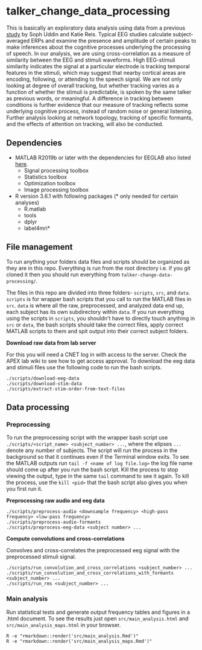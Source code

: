 # talker_change_data_processing

This is basically an exploratory data analysis using data from a previous [study](https://osf.io/x8dau/) by Soph Uddin and Katie Reis. Typical EEG studies calculate subject-averaged ERPs and examine the presence and amplitude of certain peaks to make inferences about the cognitive processes underlying the processing of speech. In our analysis, we are using cross-correlation as a measure of similarity between the EEG and stimuli waveforms. High EEG-stimuli similarity indicates the signal at a particular electrode is tracking temporal features in the stimuli, which may suggest that nearby cortical areas are encoding, following, or attending to the speech signal. We are not only looking at degree of overall tracking, but whether tracking varies as a function of whether the stimuli is predictable, is spoken by the same talker as previous words, or meaningful. A difference in tracking between conditions is further evidence that our measure of tracking reflects some underlying cognitive process, instead of random noise or general listening. Further analysis looking at network topology, tracking of specific formants, and the effects of attention on tracking, will also be conducted.

## Dependencies

* MATLAB R2019b or later with the dependencies for EEGLAB also listed [here](https://sccn.ucsd.edu/eeglab/ressources.php).
    * Signal processing toolbox
    * Statistics toolbox
    * Optimization toolbox
    * Image processing toolbox
* R version 3.6.1 with following packages (\* only needed for certain analyses)
    * R.matlab
    * tools
    * dplyr
    * label4mri\*

## File management

To run anything your folders data files and scripts should be organized as they are in this repo. Everything is run from the root directory i.e. if you git cloned it then you should run everything from `talker-change-data-processing/`.

The files in this repo are divided into three folders- `scripts`, `src`, and `data`. `scripts` is for wrapper bash scripts that you call to run the MATLAB files in `src`. `data` is where all the raw, preprocessed, and analyzed data end up, each subject has its own subdirectory within `data`. If you run everything using the scripts in `scripts`, you shouldn't have to directly touch anything in `src` or `data`, the bash scripts should take the correct files, apply correct MATLAB scripts to them and spit output into their correct subject folders.


**Download raw data from lab server**

For this you will need a CNET log in with access to the server. Check the APEX lab wiki to see how to get access approval. To download the eeg data and stimuli files use the following code to run the bash scripts.

```
./scripts/download-eeg-data
./scripts/download-stim-data
./scripts/extract-stim-order-from-text-files
```

## Data processing

### Preprocessing

To run the preprocessing script with the wrapper bash script use `./scripts/<script_name> <subject_number> ...`, where the elipses `...` denote any number of subjects. The script will run the process in the background so that it continues even if the Terminal window exits. To see the MATLAB outputs run `tail -f <name of log file.log>` the log file name should come up after you run the bash script. Kill the process to stop viewing the output, type in the same `tail` command to see it again. To kill the process, use the `kill <pid>` that the bash script also gives you when you first run it.

**Preprocessing raw audio and eeg data**

```
./scripts/preprocess-audio <downsample frequency> <high-pass frequency> <low-pass frequency>
./scripts/preprocess-audio-formants 
./scripts/preprocess-eeg-data <subject number> ...
```

**Compute convolutions and cross-correlations**

Convolves and cross-correlates the preprocessed eeg signal with the preprocessed stimuli signal.

```
./scripts/run_convolution_and_cross_correlations <subject_number> ...
./scripts/run_convolution_and_cross_correlations_with_formants <subject_number> ...
./scripts/run_rms <subject_number> ...
```

### Main analysis

Run statistical tests and generate output frequency tables and figures in a .html document. To see the results just open `src/main_analysis.html` and `src/main_analysis_maps.html` in your browser.

```
R -e "rmarkdown::render('src/main_analysis.Rmd')"
R -e "rmarkdown::render('src/main_analysis_maps.Rmd')"
```
